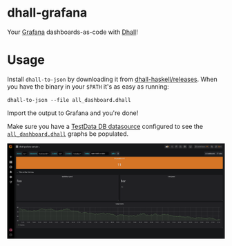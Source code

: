 # dhall-grafana

Your [Grafana](http://www.grafana.org/) dashboards-as-code with [Dhall](https://dhall-lang.org/)!

# Usage

Install `dhall-to-json` by downloading it from [dhall-haskell/releases](https://github.com/dhall-lang/dhall-haskell/releases). When you have the binary in your `$PATH` it's as easy as running:

```
dhall-to-json --file all_dashboard.dhall
```

Import the output to Grafana and you're done!

Make sure you have a [TestData DB datasource](https://grafana.com/docs/features/datasources/testdata/) configured to see the [`all_dashboard.dhall`](./all_dashboard.dhall) graphs be populated.

![all_dashboard_sample.png](docs/screenshots/all_dashboard_sample.png)
